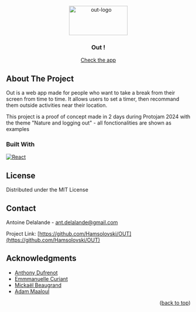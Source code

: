 <!-- PROJECT LOGO -->
<br />
<div align="center">
  <a href="https://out-omega-dun.vercel.app/">
    <img src="https://out-omega-dun.vercel.app/assets/outlogo-TRucv59g.svg" alt="out-logo" width="160" height="80">
  </a>

<h3 align="center">Out !</h3>

  <p align="center">
    <a href="https://out-omega-dun.vercel.app/">Check the app</a>
  </p>
</div>

<!-- ABOUT THE PROJECT -->
## About The Project

Out is a web app made for people who want to take a break from their screen from time to time. It allows users to set a timer, then recommand them outside activities near their location.

This project is a proof of concept made in 2 days during Protojam 2024 with the theme "Nature and logging out" - all fonctionalities are shown as examples

### Built With 
[![React][React.js]][React-url]

## License

Distributed under the MIT License

<!-- CONTACT -->
## Contact
Antoine Delalande - ant.delalande@gmail.com

Project Link: [https://github.com/Hamsolovski/OUT](https://github.com/Hamsolovski/OUT)

<!-- ACKNOWLEDGMENTS -->
## Acknowledgments

* [Anthony Dufrenot](https://github.com/WildAntho)
* [Emmmanuelle Curiant](https://github.com/emmanuelle-c)
* [Mickaël Beaugrand](https://github.com/Micka90)
* [Adam Maaloul](https://github.com/vvdam)

<p align="right">(<a href="#readme-top">back to top</a>)</p>



<!-- MARKDOWN LINKS & IMAGES -->
<!-- https://www.markdownguide.org/basic-syntax/#reference-style-links -->
[contributors-shield]: https://img.shields.io/github/contributors/github_username/repo_name.svg?style=for-the-badge
[contributors-url]: https://github.com/github_username/repo_name/graphs/contributors
[forks-shield]: https://img.shields.io/github/forks/github_username/repo_name.svg?style=for-the-badge
[forks-url]: https://github.com/github_username/repo_name/network/members
[stars-shield]: https://img.shields.io/github/stars/github_username/repo_name.svg?style=for-the-badge
[stars-url]: https://github.com/github_username/repo_name/stargazers
[issues-shield]: https://img.shields.io/github/issues/github_username/repo_name.svg?style=for-the-badge
[issues-url]: https://github.com/github_username/repo_name/issues
[license-shield]: https://img.shields.io/github/license/github_username/repo_name.svg?style=for-the-badge
[license-url]: https://github.com/github_username/repo_name/blob/master/LICENSE.txt
[linkedin-shield]: https://img.shields.io/badge/-LinkedIn-black.svg?style=for-the-badge&logo=linkedin&colorB=555
[linkedin-url]: https://linkedin.com/in/linkedin_username
[product-screenshot]: images/screenshot.png
[Next.js]: https://img.shields.io/badge/next.js-000000?style=for-the-badge&logo=nextdotjs&logoColor=white
[Next-url]: https://nextjs.org/
[React.js]: https://img.shields.io/badge/React-20232A?style=for-the-badge&logo=react&logoColor=61DAFB
[React-url]: https://reactjs.org/
[Vue.js]: https://img.shields.io/badge/Vue.js-35495E?style=for-the-badge&logo=vuedotjs&logoColor=4FC08D
[Vue-url]: https://vuejs.org/
[Angular.io]: https://img.shields.io/badge/Angular-DD0031?style=for-the-badge&logo=angular&logoColor=white
[Angular-url]: https://angular.io/
[Svelte.dev]: https://img.shields.io/badge/Svelte-4A4A55?style=for-the-badge&logo=svelte&logoColor=FF3E00
[Svelte-url]: https://svelte.dev/
[Laravel.com]: https://img.shields.io/badge/Laravel-FF2D20?style=for-the-badge&logo=laravel&logoColor=white
[Laravel-url]: https://laravel.com
[Bootstrap.com]: https://img.shields.io/badge/Bootstrap-563D7C?style=for-the-badge&logo=bootstrap&logoColor=white
[Bootstrap-url]: https://getbootstrap.com
[JQuery.com]: https://img.shields.io/badge/jQuery-0769AD?style=for-the-badge&logo=jquery&logoColor=white
[JQuery-url]: https://jquery.com 
